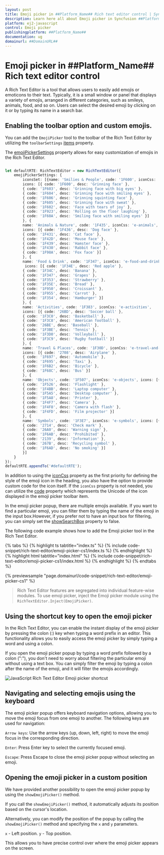 ```yaml
---
layout: post
title: Emoji picker in ##Platform_Name## Rich text editor control | Syncfusion
description: Learn here all about Emoji picker in Syncfusion ##Platform_Name## Rich text editor control of Syncfusion Essential JS 2 and more.
platform: ej2-javascript
control: Emoji picker
publishingplatform: ##Platform_Name##
documentation: ug
domainurl: ##DomainURL##
---
```


# Emoji picker in ##Platform_Name## Rich text editor control

A Rich Text Editor is a tool that allows users to easily add emojis or emoticons to their text. Typically, it is a small window or panel that displays a variety of emojis, arranged in different categories, such as smileys, animals, food, and so on. Users can select the desired emoji by clicking on it or by typing its name in a search bar.

## Enabling the toolbar option and custom emojis.

You can add the `EmojiPicker` tool to the toolbar of the Rich Text Editor by utilizing the `toolbarSettings` [items](../api/rich-text-editor/toolbarSettings/#items) property.

The [emojiPickerSettings](../api/rich-text-editor/emojiPickerSettings/) property allows for easy customization of emojis in the Rich Text Editor.

```ts

let defaultRTE: RichTextEditor = new RichTextEditor({
    emojiPickerSettings: {
        iconsSet: [{name: 'Smilies & People', code: '1F600', iconCss: 'e-emoji', 
        icons: [{ code: '1F600', desc: 'Grinning face' },
        { code: '1F603', desc: 'Grinning face with big eyes' },
        { code: '1F604', desc: 'Grinning face with smiling eyes' },
        { code: '1F606', desc: 'Grinning squinting face' },
        { code: '1F605', desc: 'Grinning face with sweat' },
        { code: '1F602', desc: 'Face with tears of joy' },
        { code: '1F923', desc: 'Rolling on the floor laughing' },
        { code: '1F60A', desc: 'Smiling face with smiling eyes' }]
        }, {
        name: 'Animals & Nature', code: '1F435', iconCss: 'e-animals',
        icons: [{ code: '1F436', desc: 'Dog face' },
        { code: '1F431', desc: 'Cat face' },
        { code: '1F42D', desc: 'Mouse face' },
        { code: '1F439', desc: 'Hamster face' },
        { code: '1F430', desc: 'Rabbit face' },
        { code: '1F98A', desc: 'Fox face' }]
        }, {
        name: 'Food & Drink', code: '1F347', iconCss: 'e-food-and-drinks',
         icons: [{ code: '1F34E', desc: 'Red apple' },
        { code: '1F34C', desc: 'Banana' },
        { code: '1F347', desc: 'Grapes' },
        { code: '1F353', desc: 'Strawberry' },
        { code: '1F35E', desc: 'Bread' },
        { code: '1F950', desc: 'Croissant' },
        { code: '1F955', desc: 'Carrot' },
        { code: '1F354', desc: 'Hamburger' }]
        }, {
        name: 'Activities', code: '1F383', iconCss: 'e-activities',
        icons: [{ code: '26BD', desc: 'Soccer ball' },
        { code: '1F3C0', desc: 'Basketball' },
        { code: '1F3C8', desc: 'American football' },
        { code: '26BE', desc: 'Baseball' },
        { code: '1F3BE', desc: 'Tennis' },
        { code: '1F3D0', desc: 'Volleyball' },
        { code: '1F3C9', desc: 'Rugby football' }]
        }, {
        name: 'Travel & Places', code: '1F30D', iconCss: 'e-travel-and-places',
        icons: [{ code: '2708', desc: 'Airplane' },
        { code: '1F697', desc: 'Automobile' },
        { code: '1F695', desc: 'Taxi' },
        { code: '1F6B2', desc: 'Bicycle' },
        { code: '1F68C', desc: 'Bus' }]
        }, {
        name: 'Objects', code: '1F507', iconCss: 'e-objects', icons: [{ code: '1F4A1', desc: 'Light bulb' },
        { code: '1F526', desc: 'Flashlight' },
        { code: '1F4BB', desc: 'Laptop computer' },
        { code: '1F5A5', desc: 'Desktop computer' },
        { code: '1F5A8', desc: 'Printer' },
        { code: '1F4F7', desc: 'Camera' },
        { code: '1F4F8', desc: 'Camera with flash' },
        { code: '1F4FD', desc: 'Film projector' }]
        }, {
        name: 'Symbols', code: '1F3E7', iconCss: 'e-symbols', icons: [{ code: '274C', desc: 'Cross mark' },
        { code: '2714', desc: 'Check mark' },
        { code: '26A0', desc: 'Warning sign' },
        { code: '1F6AB', desc: 'Prohibited' },
        { code: '2139', desc: 'Information' },
        { code: '267B', desc: 'Recycling symbol' },
        { code: '1F6AD', desc: 'No smoking' }]
        }]
    }
});
defaultRTE.appendTo('#defaultRTE');

```

In addition to using the [iconCss](../api/rich-text-editor/emojiPickerSettings/iconCss) property as the first priority for defining the style of the emoji icon in the heading, you also have the option to provide custom code for the icon itself. If the `iconCss` property is not needed, you can utilize the [code](../api/rich-text-editor/emojiPickerSettings/code) property which represents the Unicode of the icon displayed in the emoji picker toolbar item.

In the emoji picker popup, there are multiple emojis available. If you want to find a particular emoji, you can filter them by typing the name of the emoji in the input box.However, if you prefer not to have an input box for filtering, you can simply set the [showSearchBox](../api/rich-text-editor/emojiPickerSettings/showSearchBox) property to false.

The following code example shows how to add the Emoji picker tool in the Rich Text Editor.

{% tabs %}
{% highlight ts tabtitle="index.ts" %}
{% include code-snippet/rich-text-editor/emoji-picker-cs1/index.ts %}
{% endhighlight %}
{% highlight html tabtitle="index.html" %}
{% include code-snippet/rich-text-editor/emoji-picker-cs1/index.html %}
{% endhighlight %}
{% endtabs %}
          
{% previewsample "page.domainurl/code-snippet/rich-text-editor/emoji-picker-cs1" %}

> Rich Text Editor features are segregated into individual feature-wise modules. To use emoji picker, inject the Emoji picker module using the `RichTextEditor.Inject(EmojiPicker)`.

## Using the shortcut key to open the emoji picker

In the Rich Text Editor, you can enable the instant display of the emoji picker by pressing the colon (:) key when typing a word prefix in an editor. This functionality allows you to easily access the emoji picker by simply typing a word and using a colon.

If you open the emoji picker popup by typing a word prefix followed by a colon (":"), you don't need to worry about filtering the particular emoji without using a text box. You can simply filter the emoji by typing a colon after the name of the emoji, and it will filter the emojis accordingly.

![JavaScript Rich Text Editor Emoji picker shortcut](./images/javaScript-richtexteditor-emoji-picker-shorcut.png)

## Navigating and selecting emojis using the keyboard

The emoji picker popup offers keyboard navigation options, allowing you to move the emoji focus from one emoji to another. The following keys are used for navigation:

`Arrow keys`: Use the arrow keys (up, down, left, right) to move the emoji focus in the corresponding direction.

`Enter`: Press Enter key to select the currently focused emoji.

`Escape`: Press Escape to close the emoji picker popup without selecting an emoji.


## Opening the emoji picker in a custom position

We have provided another possibility to open the emoji picker popup by using the `showEmojiPicker()` method.

If you call the `showEmojiPicker()` method, it automatically adjusts its position based on the cursor's location.

Alternatively, you can modify the position of the popup by calling the `showEmojiPicker()` method and specifying the `x` and `y` parameters.

`x` - Left position.
`y` - Top position.

This allows you to have precise control over where the emoji picker appears on the screen.
